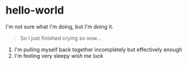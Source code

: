 # hello-world
I'm not sure what I'm doing, but I'm doing it.
> So I just finished crying so now...
1. I'm pulling myself back together incompletely but effectively enough
2. I'm feeling very sleepy
*wish me luck*
